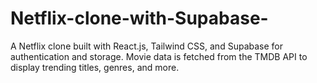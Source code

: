 # Netflix-clone-with-Supabase-
A Netflix clone built with React.js, Tailwind CSS, and Supabase for authentication and storage. Movie data is fetched from the TMDB API to display trending titles, genres, and more.

